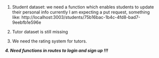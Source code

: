 1. Student dataset: we need a function which enables students to update their personal info
currently I am expecting a put request, something like: http://localhost:3003/students/75b16bac-1b4c-4fd8-bad7-9eebfb1e596e

2. Tutor dataset is still missing

3. We need the rating system for tutors.

***4. Need functions in routes to login and sign up !!!***

